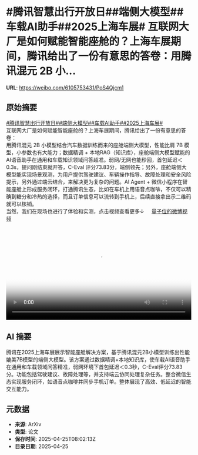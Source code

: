 # #腾讯智慧出行开放日##端侧大模型##车载AI助手##2025上海车展# 互联网大厂是如何赋能智能座舱的？上海车展期间，腾讯给出了一份有意思的答卷：用腾讯混元 2B 小...

**URL**: https://weibo.com/6105753431/PoS4Qjcm1

## 原始摘要

<a href="https://m.weibo.cn/search?containerid=231522type%3D1%26t%3D10%26q%3D%23%E8%85%BE%E8%AE%AF%E6%99%BA%E6%85%A7%E5%87%BA%E8%A1%8C%E5%BC%80%E6%94%BE%E6%97%A5%23&amp;extparam=%23%E8%85%BE%E8%AE%AF%E6%99%BA%E6%85%A7%E5%87%BA%E8%A1%8C%E5%BC%80%E6%94%BE%E6%97%A5%23" data-hide=""><span class="surl-text">#腾讯智慧出行开放日#</span></a><a href="https://m.weibo.cn/search?containerid=231522type%3D1%26t%3D10%26q%3D%23%E7%AB%AF%E4%BE%A7%E5%A4%A7%E6%A8%A1%E5%9E%8B%23&amp;extparam=%23%E7%AB%AF%E4%BE%A7%E5%A4%A7%E6%A8%A1%E5%9E%8B%23" data-hide=""><span class="surl-text">#端侧大模型#</span></a><a href="https://m.weibo.cn/search?containerid=231522type%3D1%26t%3D10%26q%3D%23%E8%BD%A6%E8%BD%BDAI%E5%8A%A9%E6%89%8B%23&amp;extparam=%23%E8%BD%A6%E8%BD%BDAI%E5%8A%A9%E6%89%8B%23" data-hide=""><span class="surl-text">#车载AI助手#</span></a><a href="https://m.weibo.cn/search?containerid=231522type%3D1%26t%3D10%26q%3D%232025%E4%B8%8A%E6%B5%B7%E8%BD%A6%E5%B1%95%23&amp;extparam=%232025%E4%B8%8A%E6%B5%B7%E8%BD%A6%E5%B1%95%23" data-hide=""><span class="surl-text">#2025上海车展#</span></a> <br>互联网大厂是如何赋能智能座舱的？上海车展期间，腾讯给出了一份有意思的答卷：<br>用腾讯混元 2B 小模型结合汽车数据训练而来的座舱端侧大模型，性能比肩 7B 模型，小参数也有大能力；数据精调 + 本地RAG（知识库），座舱端侧大模型赋能的AI语音助手在通用和车载知识领域问答超准。弱网/无网也能秒回，首包延迟＜0.3s，提问刚结束就开答，C-Eval 评分73.83分，端侧领先；另外，座舱端侧大模型能实现场景观测，为用户提供驾驶建议、车辆操作指导、故障处理和安全风险提示，另外通过端云结合，来解决更为复杂的问题。AI Agent + 微信小程序在智能座舱上形成服务闭环，打通腾讯生态，比如在车机上用语音点咖啡，不仅可以精确到糖分和冷热的选择，而且订单信息可以流转到手机上，后续直接拿出示二维码就可以核销。<br>当然，我们在现场也进行了体验和实测，点击视频查看更多↓ <a href="https://video.weibo.com/show?fid=1034:5159266538160157" data-hide=""><span class="url-icon"><img style="width: 1rem;height: 1rem" src="https://h5.sinaimg.cn/upload/2015/09/25/3/timeline_card_small_video_default.png" referrerpolicy="no-referrer"></span><span class="surl-text">量子位的微博视频</span></a><br clear="both"><div style="clear: both"></div><video controls="controls" poster="https://tvax3.sinaimg.cn/orj480/006Fd7o3ly1i0suwp0imwj30u01hc0v2.jpg" style="width: 100%"><source src="https://f.video.weibocdn.com/o0/ZjEHQNmGlx08nKdhgpew01041201d3Ky0E010.mp4?label=mp4_720p&amp;template=720x1280.24.0&amp;ori=0&amp;ps=1CwnkDw1GXwCQx&amp;Expires=1745571667&amp;ssig=so427fdCzf&amp;KID=unistore,video"><source src="https://f.video.weibocdn.com/o0/TpmvdA7xlx08nKdheyfu01041200JZPt0E010.mp4?label=mp4_hd&amp;template=540x960.24.0&amp;ori=0&amp;ps=1CwnkDw1GXwCQx&amp;Expires=1745571667&amp;ssig=CA6T6sg7rp&amp;KID=unistore,video"><source src="https://f.video.weibocdn.com/o0/ivfjIZ7vlx08nKdgyWbC01041200oCd50E010.mp4?label=mp4_ld&amp;template=360x640.24.0&amp;ori=0&amp;ps=1CwnkDw1GXwCQx&amp;Expires=1745571667&amp;ssig=tBJsMXwxRY&amp;KID=unistore,video"><p>视频无法显示，请前往<a href="https://video.weibo.com/show?fid=1034%3A5159266538160157" target="_blank" rel="noopener noreferrer">微博视频</a>观看。</p></video>

## AI 摘要

腾讯在2025上海车展展示智能座舱解决方案，基于腾讯混元2B小模型训练出性能媲美7B模型的端侧大模型。该方案通过数据精调+本地知识库，使车载AI语音助手在通用和车载领域问答精准，弱网环境下首包延迟＜0.3秒，C-Eval评分73.83分。功能包括驾驶建议、故障处理等，并支持端云协同处理复杂任务。整合微信生态实现服务闭环，如语音点咖啡并同步手机订单。整体展现了高效、低延迟的智能交互能力。

## 元数据

- **来源**: ArXiv
- **类型**: 论文
- **保存时间**: 2025-04-25T08:02:13Z
- **目录日期**: 2025-04-25
